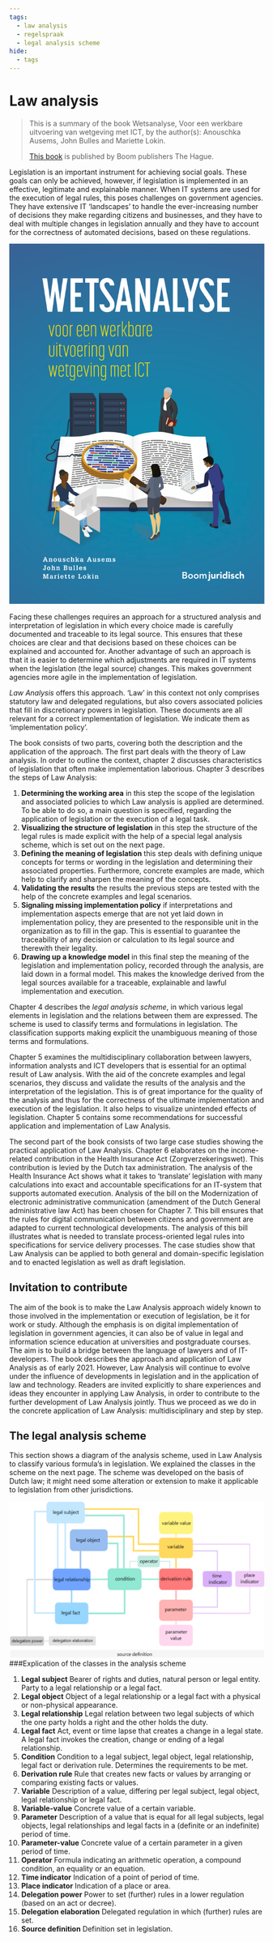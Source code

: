 ```yaml
---
tags:
  - law analysis
  - regelspraak
  - legal analysis scheme
hide:
  - tags
---
```

# Law analysis

> This is a summary of the book Wetsanalyse, Voor een werkbare uitvoering van wetgeving met ICT, by the author(s): Anouschka Ausems, John Bulles and Mariette Lokin.
>
> [This book](https://www.boomdenhaag.nl/webshop/wetsanalyse) is published by Boom publishers The Hague.

Legislation is an important instrument for achieving social goals. These goals can only be achieved, however, if legislation is implemented in an effective, legitimate and explainable manner. When IT systems are used for the execution of legal rules, this poses challenges on government agencies. They have extensive IT ‘landscapes’ to handle the ever-increasing number of decisions they make regarding citizens and businesses, and they have to deal with multiple changes in legislation annually and they have to account for the correctness of automated decisions, based on these regulations.

![Book Law Analysis](../assets/images/boekwetsanalyse.png)

Facing these challenges requires an approach for a structured analysis and interpretation of legislation in which every choice made is carefully documented and traceable to its legal source. This ensures that these choices are clear and that decisions based on these choices can be explained and accounted for. Another advantage of such an approach is that it is easier to determine which adjustments are required in IT systems when the legislation (the legal source) changes. This makes government agencies more agile in the implementation of legislation.

_Law Analysis_ offers this approach. ‘Law’ in this context not only comprises statutory law and delegated regulations, but also covers associated policies that fill in discretionary powers in legislation. These documents are all relevant for a correct implementation of legislation. We indicate them as ‘implementation policy’.

The book consists of two parts, covering both the description and the application of the approach. The first part deals with the theory of Law analysis. In order to outline the context, chapter 2 discusses characteristics of legislation that often make implementation laborious. Chapter 3 describes the steps of Law Analysis:

1. **Determining the working area** in this step the scope of the legislation and associated policies to which Law analysis is applied are determined. To be able to do so, a main question is specified, regarding the application of legislation or the execution of a legal task. 
2. **Visualizing the structure of legislation** in this step the structure of the legal rules is made explicit with the help of a special legal analysis scheme, which is set out on the next page. 
3. **Defining the meaning of legislation** this step deals with defining unique concepts for terms or wording in the legislation and determining their associated properties. Furthermore, concrete examples are made, which help to clarify and sharpen the meaning of the concepts. 
4. **Validating the results** the results the previous steps are tested with the help of the concrete examples and legal scenarios.
5. **Signaling missing implementation policy** if interpretations and implementation aspects emerge that are not yet laid down in implementation policy, they are presented to the responsible unit in the organization as to fill in the gap. This is essential to guarantee the traceability of any decision or calculation to its legal source and therewith their legality. 
6. **Drawing up a knowledge model** in this final step the meaning of the legislation and implementation policy, recorded through the analysis, are laid down in a formal model. This makes the knowledge derived from the legal sources available for a traceable, explainable and lawful implementation and execution.

Chapter 4 describes the _legal analysis scheme_, in which various legal elements in legislation and the relations between them are expressed. The scheme is used to classify terms and formulations in legislation. The classification supports making explicit the unambiguous meaning of those terms and formulations.

Chapter 5 examines the multidisciplinary collaboration between lawyers, information analysts and ICT developers that is essential for an optimal result of Law analysis. With the aid of the concrete examples and legal scenarios, they discuss and validate the results of the analysis and the interpretation of the legislation. This is of great importance for the quality of the analysis and thus for the correctness of the ultimate implementation and execution of the legislation. It also helps to visualize unintended effects of legislation. Chapter 5 contains some recommendations for successful application and implementation of Law Analysis.

The second part of the book consists of two large case studies showing the practical application of Law Analysis. Chapter 6 elaborates on the income-related contribution in the Health Insurance Act (Zorgverzekeringswet). This contribution is levied by the Dutch tax administration. The analysis of the Health Insurance Act shows what it takes to ‘translate’ legislation with many calculations into exact and accountable specifications for an IT-system that supports automated execution. Analysis of the bill on the Modernization of electronic administrative communication (amendment of the Dutch General administrative law Act) has been chosen for Chapter 7. This bill ensures that the rules for digital communication between citizens and government are adapted to current technological developments. The analysis of this bill illustrates what is needed to translate process-oriented legal rules into specifications for service delivery processes. The case studies show that Law Analysis can be applied to both general and domain-specific legislation and to enacted legislation as well as draft legislation.

## Invitation to contribute
The aim of the book is to make the Law Analysis approach widely known to those involved in the implementation or execution of legislation, be it for work or study. Although the emphasis is on digital implementation of legislation in government agencies, it can also be of value in legal and information science education at universities and postgraduate courses. The aim is to build a bridge between the language of lawyers and of IT-developers.
The book describes the approach and application of Law Analysis as of early 2021. However, Law Analysis will continue to evolve under the influence of developments in legislation and in the application of law and technology. Readers are invited explicitly to share experiences and ideas they encounter in applying Law Analysis, in order to contribute to the further development of Law Analysis jointly. Thus we proceed as we do in the concrete application of Law Analysis: multidisciplinary and step by step.

## The legal analysis scheme
This section shows a diagram of the analysis scheme, used in Law Analysis to classify various formula’s in legislation. We explained the classes in the scheme on the next page. The scheme was developed on the basis of Dutch law; it might need some alteration or extension to make it applicable to legislation from other jurisdictions.

![Legal analysis scheme](../assets//images/legalanalysysscheme.png)
###Explication of the classes in the analysis scheme

1. **Legal subject** Bearer of rights and duties, natural person or legal entity. Party to a legal relationship or a legal fact.
2. **Legal object** Object of a legal relationship or a legal fact with a physical or non-physical appearance.
3. **Legal relationship** Legal relation between two legal subjects of which the one party holds a right and the other holds the duty.  
4. **Legal fact** Act, event or time lapse that creates a change in a legal state. A legal fact invokes the creation, change or ending of a legal relationship. 
5. **Condition** Condition to a legal subject, legal object, legal relationship, legal fact or derivation rule. Determines the requirements to be met. 
6. **Derivation rule** Rule that creates new facts or values by arranging or comparing existing facts or values.  
7. **Variable** Description of a value, differing per legal subject, legal object, legal relationship or legal fact.  
8. **Variable-value** Concrete value of a certain variable.
9. **Parameter** Description of a value that is equal for all legal subjects, legal objects, legal relationships and legal facts in a (definite or an indefinite) period of time. 
10. **Parameter-value** Concrete value of a certain parameter in a given period of time. 
11. **Operator** Formula indicating an arithmetic operation, a compound condition, an equality or an equation. 
12. **Time indicator** Indication of a point of period of time. 
13. **Place indicator** Indication of a place or area.
14. **Delegation power** Power to set (further) rules in a lower regulation (based on an act or decree). 
15. **Delegation elaboration** Delegated regulation in which (further) rules are set. 
16. **Source definition** Definition set in legislation.